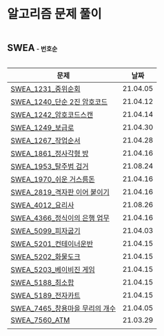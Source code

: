 # 알고리즘 문제 풀이 



<h2 style="display: inline-block">SWEA</h2> <h4 style="display: inline-block;">- 번호순</h4>

| 문제                                                         | 날짜     |
| ------------------------------------------------------------ | -------- |
| [SWEA_1231_중위순회](./SWEA/SWEA_1231_중위순회.py)           | 21.04.05 |
| [SWEA_1240_단순 2진 암호코드](./SWEA/SWEA_1240_단순2진암호코드.py) | 21.04.12 |
| [SWEA_1242_암호코드스캔](./SWEA/SWEA_1242_암호코드스캔.py)   | 21.04.14 |
| [SWEA_1249_보급로](./SWEA/SWEA_1249_보급로.py)               | 21.04.30 |
| [SWEA_1267_작업순서](./SWEA/SWEA_1267_작업순서.py)           | 21.04.28 |
| [SWEA_1861_정사각형 방](./SWEA/SWEA_1861_정사각형방.py)      | 21.04.16 |
| [SWEA_1953_탈주범 검거](SWEA_1953_탈주범검거.py)             | 21.08.24 |
| [SWEA_1970_쉬운 거스름돈](./SWEA/SWEA_1970_쉬운거스름돈.py)  | 21.04.16 |
| [SWEA_2819_격자판 이어 붙이기](./SWEA/SWEA_2819_격자판이어붙이기.py) | 21.04.16 |
| [SWEA_4012_요리사](SWEA_4012_요리사.py)                      | 21.08.26 |
| [SWEA_4366_정식이의 은행 업무](./SWEA/SWEA_4366_정식이의은행업무.py) | 21.04.16 |
| [SWEA_5099_피자굽기](./SWEA/SWEA_5099_피자굽기.py)           | 21.04.03 |
| [SWEA_5201_컨테이너운반](./SWEA/SWEA_5201_컨테이너운반.py)   | 21.04.15 |
| [SWEA_5202_화물도크](./SWEA/SWEA_5202_화물도크.py)           | 21.04.15 |
| [SWEA_5203_베이비진 게임](./SWEA/SWEA_5203_베이비진게임.py)  | 21.04.15 |
| [SWEA_5188_최소합](./SWEA/SWEA_5188_최소합.py)               | 21.04.15 |
| [SWEA_5189_전자카트](./SWEA/SWEA_5189_전자카트.py)           | 21.04.15 |
| [SWEA_7465_창용마을 무리의 개수](./SWEA/SWEA_7465_창용마을무리의개수.py) | 21.04.05 |
| [SWEA_7560_ATM](./SWEA/SWEA_7560_ATM.py)                     | 21.03.29 |
|                                                              |          |












